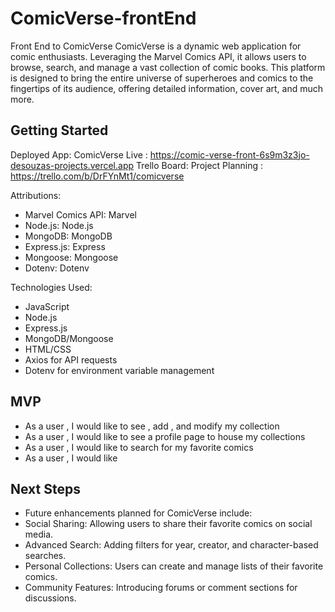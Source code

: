 # ComicVerse-frontEnd
Front End to ComicVerse
ComicVerse is a dynamic web application for comic enthusiasts. Leveraging the Marvel Comics API, it allows users to browse, search, and manage a vast collection of comic books. This platform is designed to bring the entire universe of superheroes and comics to the fingertips of its audience, offering detailed information, cover art, and much more.

## Getting Started
Deployed App: ComicVerse Live : https://comic-verse-front-6s9m3z3jo-desouzas-projects.vercel.app
Trello Board: Project Planning : https://trello.com/b/DrFYnMt1/comicverse

Attributions:
- Marvel Comics API: Marvel
- Node.js: Node.js
- MongoDB: MongoDB
- Express.js: Express
- Mongoose: Mongoose
- Dotenv: Dotenv
  
Technologies Used:
- JavaScript
- Node.js
- Express.js
- MongoDB/Mongoose
- HTML/CSS
- Axios for API requests
- Dotenv for environment variable management

## MVP
- As a user , I would like to see , add , and modify my collection 
- As a user , I would like to see a profile page to house my collections
- As a user , I would like to search for my favorite comics 
- As a user , I would like


## Next Steps
- Future enhancements planned for ComicVerse include:
- Social Sharing: Allowing users to share their favorite comics on social media.
- Advanced Search: Adding filters for year, creator, and character-based searches.
- Personal Collections: Users can create and manage lists of their favorite comics.
- Community Features: Introducing forums or comment sections for discussions.

